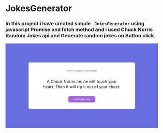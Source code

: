 # JokesGenerator

### In this project i have created simple ` JokesGenerator` using javascript Promise and fetch method and i used Chuck Norris Random Jokes api and Generate random jokes on Button click.

![image](./jokes-gen-img.png)

